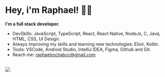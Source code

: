 # Hey, i'm Raphael!  👋😃

**I'm a full stack developer.**

- DevSkills: JavaScript, TypeScript, React, React Native, NodeJs, C, Java, HTML, CSS, UI Design.
- Always improving my skills and learning new technologies: Elixir, Kotlin.
- Tools: VSCode, Android Studio, IntelliJ IDEA, Figma, Github and Git.
- Reach me: raphaelrochabcc@gmail.com 
</br> <br>
<p align="left">
  <a href="https://www.linkedin.com/in/raphael-rocha-903014103/" alt="Linkedin">
  <img src="https://img.shields.io/badge/-Linkedin-0e76a8?style=flat-square&logo=Linkedin&logoColor=white&link=LINK-DO-SEU-LINKEDIN" /></a>
</p>  
